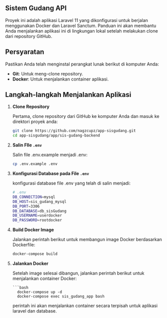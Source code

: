 ## Sistem Gudang API

Proyek ini adalah aplikasi Laravel 11 yang dikonfigurasi untuk berjalan menggunakan Docker dan Laravel Sanctum. Panduan ini akan membantu Anda menjalankan aplikasi ini di lingkungan lokal setelah melakukan clone dari repository GitHub.

## Persyaratan

Pastikan Anda telah menginstal perangkat lunak berikut di komputer Anda:

- **Git**: Untuk meng-clone repository.
- **Docker**: Untuk menjalankan container aplikasi.

## Langkah-langkah Menjalankan Aplikasi

1. **Clone Repository**

   Pertama, clone repository dari GitHub ke komputer Anda dan masuk ke direktori proyek anda:

    ```bash
   git clone https://github.com/nagzcupz/app-sisgudang.git
   cd app-sisgudang/app/sis-gudang-backend

2. **Salin FIle `.env`**

   Salin file .env.example menjadi .env:

    ```bash
   cp .env.example .env

2. **Konfigurasi Database pada File `.env`**

   konfigurasi database file .env yang telah di salin menjadi:

    ```bash
   # .env
   DB_CONNECTION=mysql
   DB_HOST=sis_gudang_mysql
   DB_PORT=3306
   DB_DATABASE=db_sisGudang
   DB_USERNAME=userdocker
   DB_PASSWORD=rootdocker

3. **Build Docker Image**
   
   Jalankan perintah berikut untuk membangun image Docker berdasarkan Dockerfile:

    ```bash
   docker-compose build

4. **Jalankan Docker**
   
   Setelah image selesai dibangun, jalankan perintah berikut untuk menjalankan container Docker:
   
       ```bash
         docker-compose up -d
         docker-compose exec sis_gudang_app bash
   
   perintah ini akan menjalankan container secara terpisah untuk aplikasi laravel dan database.
